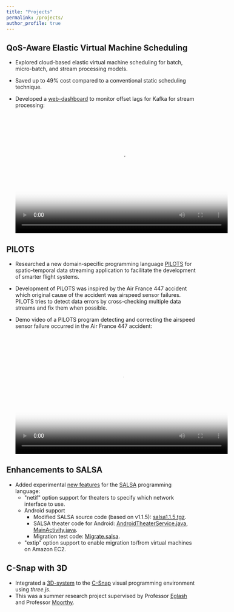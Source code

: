 ```yaml
---
title: "Projects"
permalink: /projects/
author_profile: true
---
```


## QoS-Aware Elastic Virtual Machine Scheduling
* Explored cloud-based elastic virtual machine scheduling for
  batch, micro-batch, and stream processing models.
* Saved up to 49% cost compared to a conventional static scheduling technique.
* Developed a [web-dashboard](https://github.com/imais/stream-dashboard) to monitor offset lags for Kafka for stream processing:

  <video controls width="560" height="315" src="../files/videos/kafka-dashboard.webm" poster="../files/videos/kafka-dashboard.png"> </video>


## PILOTS
* Researched a new domain-specific programming language [PILOTS](http://wcl.cs.rpi.edu/pilots/) for spatio-temporal data streaming application to facilitate the development of smarter flight systems.
* Development of PILOTS was inspired by the Air France 447 accident which original cause of the accident was airspeed sensor failures. PILOTS tries to detect data errors by cross-checking multiple data streams and fix them when possible.
* Demo video of a PILOTS program detecting and correcting the airspeed sensor failure occurred in the Air France 447 accident:

  <video controls width="560" height="315" src="../files/videos/pilots-af447.mov" poster="../files/videos/pilots-af447.jpg"> </video>

## Enhancements to SALSA
* Added experimental [new features](../files/salsa/salsa-new-features.pdf) for the [SALSA](http://wcl.cs.rpi.edu/salsa/) programming language:
  - "netif" option support for theaters to specify which network interface to use.
  - Android support
    * Modified SALSA source code (based on v1.1.5): [salsa1.1.5.tgz](../files/salsa/salsa1.1.5.tgz).
    * SALSA theater code for Android: [AndroidTheaterService.java](../files/salsa/AndroidTheaterService.java), [MainActivity.java](../files/salsa/MainActivity.java).
    * Migration test code: [Migrate.salsa](../files/salsa/Migrate.salsa).
  - "extip" option support to enable migration to/from virtual machines on Amazon EC2.
  
## C-Snap with 3D
* Integrated a [3D-system](http://csdt-imais.blogspot.com/) to the [C-Snap](https://github.com/CSnap/CSnap) visual programming environment using *three.js*.
* This was a summer research project supervised by Professor [Eglash](http://homepages.rpi.edu/~eglash/eglash.htm) and Professor [Moorthy](http://www.cs.rpi.edu/~moorthy/).

  

  
